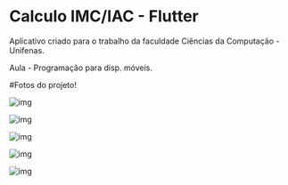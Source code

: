 # Calculo IMC/IAC - Flutter

Aplicativo criado para o trabalho da faculdade Ciências da Computação - Unifenas.

Aula - Programação para disp. móveis.

#Fotos do projeto!

![img](https://imgur.com/EX0ZCW3)

![img](https://imgur.com/EX0ZCW3)

![img](https://imgur.com/iAOq5WI)

![img](https://imgur.com/DfmBkf4)

![img](https://imgur.com/FSskyeY)
